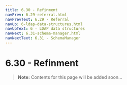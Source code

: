 ```yaml
---
title: 6.30 - Refinment
navPrev: 6.29-referral.html
navPrevText: 6.29 - Referral
navUp: 6-ldap-data-structures.html
navUpText: 6 - LDAP data structures
navNext: 6.31-schema-manager.html
navNextText: 6.31 - SchemaManager
---
```


# 6.30 - Refinment

>**Note:** Contents for this page will be added soon...